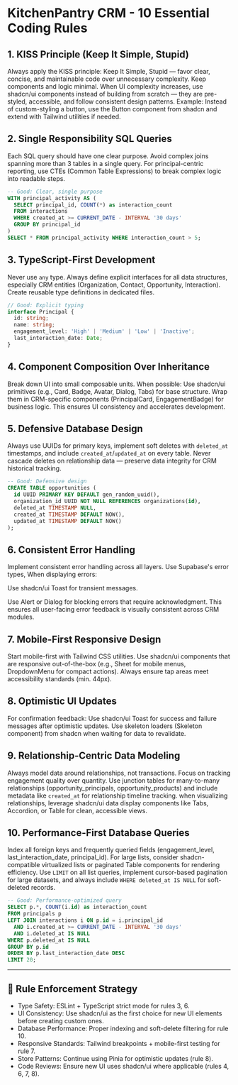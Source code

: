 # KitchenPantry CRM - 10 Essential Coding Rules

## 1. **KISS Principle (Keep It Simple, Stupid)**
Always apply the KISS principle: Keep It Simple, Stupid — favor clear, concise, and maintainable code over unnecessary complexity.  Keep components and logic minimal. When UI complexity increases, use shadcn/ui components instead of building from scratch — they are pre-styled, accessible, and follow consistent design patterns.
Example: Instead of custom-styling a button, use the Button component from shadcn and extend with Tailwind utilities if needed.

## 2. **Single Responsibility SQL Queries**
Each SQL query should have one clear purpose. Avoid complex joins spanning more than 3 tables in a single query. For principal-centric reporting, use CTEs (Common Table Expressions) to break complex logic into readable steps.
```sql
-- Good: Clear, single purpose
WITH principal_activity AS (
  SELECT principal_id, COUNT(*) as interaction_count
  FROM interactions 
  WHERE created_at >= CURRENT_DATE - INTERVAL '30 days'
  GROUP BY principal_id
)
SELECT * FROM principal_activity WHERE interaction_count > 5;
```

## 3. **TypeScript-First Development**
Never use `any` type. Always define explicit interfaces for all data structures, especially CRM entities (Organization, Contact, Opportunity, Interaction). Create reusable type definitions in dedicated files.
```typescript
// Good: Explicit typing
interface Principal {
  id: string;
  name: string;
  engagement_level: 'High' | 'Medium' | 'Low' | 'Inactive';
  last_interaction_date: Date;
}
```

## 4. **Component Composition Over Inheritance**
Break down UI into small composable units. When possible:
Use shadcn/ui primitives (e.g., Card, Badge, Avatar, Dialog, Tabs) for base structure.
Wrap them in CRM-specific components (PrincipalCard, EngagementBadge) for business logic.
This ensures UI consistency and accelerates development.

## 5. **Defensive Database Design**
Always use UUIDs for primary keys, implement soft deletes with `deleted_at` timestamps, and include `created_at`/`updated_at` on every table. Never cascade deletes on relationship data — preserve data integrity for CRM historical tracking.
```sql
-- Good: Defensive design
CREATE TABLE opportunities (
  id UUID PRIMARY KEY DEFAULT gen_random_uuid(),
  organization_id UUID NOT NULL REFERENCES organizations(id),
  deleted_at TIMESTAMP NULL,
  created_at TIMESTAMP DEFAULT NOW(),
  updated_at TIMESTAMP DEFAULT NOW()
);
```

## 6. **Consistent Error Handling**
Implement consistent error handling across all layers. Use Supabase's error types, When displaying errors:

Use shadcn/ui Toast for transient messages.

Use Alert or Dialog for blocking errors that require acknowledgment.
This ensures all user-facing error feedback is visually consistent across CRM modules.


## 7. **Mobile-First Responsive Design**
Start mobile-first with Tailwind CSS utilities.
Use shadcn/ui components that are responsive out-of-the-box (e.g., Sheet for mobile menus, DropdownMenu for compact actions).
Always ensure tap areas meet accessibility standards (min. 44px).

## 8. **Optimistic UI Updates**
For confirmation feedback:
Use shadcn/ui Toast for success and failure messages after optimistic updates.
Use skeleton loaders (Skeleton component) from shadcn when waiting for data to revalidate.

## 9. **Relationship-Centric Data Modeling**
Always model data around relationships, not transactions. Focus on tracking engagement quality over quantity. Use junction tables for many-to-many relationships (opportunity_principals, opportunity_products) and include metadata like `created_at` for relationship timeline tracking. when visualizing relationships, leverage shadcn/ui data display components like Tabs, Accordion, or Table for clean, accessible views.

## 10. **Performance-First Database Queries**
Index all foreign keys and frequently queried fields (engagement_level, last_interaction_date, principal_id). For large lists, consider shadcn-compatible virtualized lists or paginated Table components for rendering efficiency.
Use `LIMIT` on all list queries, implement cursor-based pagination for large datasets, and always include `WHERE deleted_at IS NULL` for soft-deleted records.
```sql
-- Good: Performance-optimized query
SELECT p.*, COUNT(i.id) as interaction_count
FROM principals p
LEFT JOIN interactions i ON p.id = i.principal_id 
  AND i.created_at >= CURRENT_DATE - INTERVAL '30 days'
  AND i.deleted_at IS NULL
WHERE p.deleted_at IS NULL
GROUP BY p.id
ORDER BY p.last_interaction_date DESC
LIMIT 20;
```

---

## 🎯 **Rule Enforcement Strategy**
- Type Safety: ESLint + TypeScript strict mode for rules 3, 6.
- UI Consistency: Use shadcn/ui as the first choice for new UI elements before creating custom ones.
- Database Performance: Proper indexing and soft-delete filtering for rule 10.
- Responsive Standards: Tailwind breakpoints + mobile-first testing for rule 7.
- Store Patterns: Continue using Pinia for optimistic updates (rule 8).
- Code Reviews: Ensure new UI uses shadcn/ui where applicable (rules 4, 6, 7, 8).
